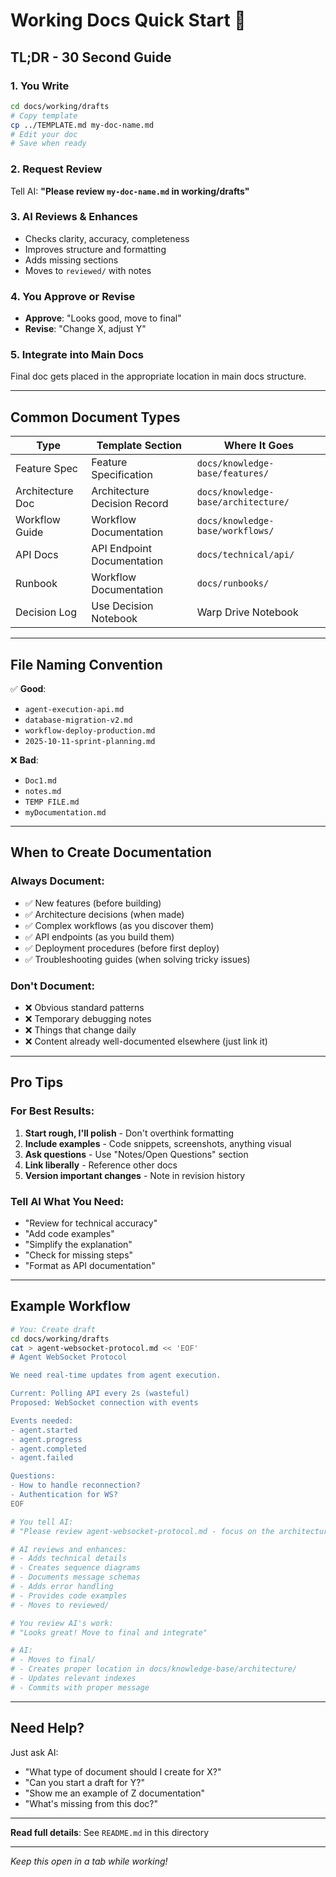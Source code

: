 # Working Docs Quick Start 🚀

## TL;DR - 30 Second Guide

### 1. You Write

```bash
cd docs/working/drafts
# Copy template
cp ../TEMPLATE.md my-doc-name.md
# Edit your doc
# Save when ready
```

### 2. Request Review

Tell AI: **"Please review `my-doc-name.md` in working/drafts"**

### 3. AI Reviews & Enhances

- Checks clarity, accuracy, completeness
- Improves structure and formatting
- Adds missing sections
- Moves to `reviewed/` with notes

### 4. You Approve or Revise

- **Approve**: "Looks good, move to final"
- **Revise**: "Change X, adjust Y"

### 5. Integrate into Main Docs

Final doc gets placed in the appropriate location in main docs structure.

---

## Common Document Types

| Type             | Template Section             | Where It Goes                       |
| ---------------- | ---------------------------- | ----------------------------------- |
| Feature Spec     | Feature Specification        | `docs/knowledge-base/features/`     |
| Architecture Doc | Architecture Decision Record | `docs/knowledge-base/architecture/` |
| Workflow Guide   | Workflow Documentation       | `docs/knowledge-base/workflows/`    |
| API Docs         | API Endpoint Documentation   | `docs/technical/api/`               |
| Runbook          | Workflow Documentation       | `docs/runbooks/`                    |
| Decision Log     | Use Decision Notebook        | Warp Drive Notebook                 |

---

## File Naming Convention

✅ **Good**:

- `agent-execution-api.md`
- `database-migration-v2.md`
- `workflow-deploy-production.md`
- `2025-10-11-sprint-planning.md`

❌ **Bad**:

- `Doc1.md`
- `notes.md`
- `TEMP FILE.md`
- `myDocumentation.md`

---

## When to Create Documentation

### Always Document:

- ✅ New features (before building)
- ✅ Architecture decisions (when made)
- ✅ Complex workflows (as you discover them)
- ✅ API endpoints (as you build them)
- ✅ Deployment procedures (before first deploy)
- ✅ Troubleshooting guides (when solving tricky issues)

### Don't Document:

- ❌ Obvious standard patterns
- ❌ Temporary debugging notes
- ❌ Things that change daily
- ❌ Content already well-documented elsewhere (just link it)

---

## Pro Tips

### For Best Results:

1. **Start rough, I'll polish** - Don't overthink formatting
2. **Include examples** - Code snippets, screenshots, anything visual
3. **Ask questions** - Use "Notes/Open Questions" section
4. **Link liberally** - Reference other docs
5. **Version important changes** - Note in revision history

### Tell AI What You Need:

- "Review for technical accuracy"
- "Add code examples"
- "Simplify the explanation"
- "Check for missing steps"
- "Format as API documentation"

---

## Example Workflow

```bash
# You: Create draft
cd docs/working/drafts
cat > agent-websocket-protocol.md << 'EOF'
# Agent WebSocket Protocol

We need real-time updates from agent execution.

Current: Polling API every 2s (wasteful)
Proposed: WebSocket connection with events

Events needed:
- agent.started
- agent.progress
- agent.completed
- agent.failed

Questions:
- How to handle reconnection?
- Authentication for WS?
EOF

# You tell AI:
# "Please review agent-websocket-protocol.md - focus on the architecture and fill in implementation details"

# AI reviews and enhances:
# - Adds technical details
# - Creates sequence diagrams
# - Documents message schemas
# - Adds error handling
# - Provides code examples
# - Moves to reviewed/

# You review AI's work:
# "Looks great! Move to final and integrate"

# AI:
# - Moves to final/
# - Creates proper location in docs/knowledge-base/architecture/
# - Updates relevant indexes
# - Commits with proper message
```

---

## Need Help?

Just ask AI:

- "What type of document should I create for X?"
- "Can you start a draft for Y?"
- "Show me an example of Z documentation"
- "What's missing from this doc?"

---

**Read full details**: See `README.md` in this directory

---

_Keep this open in a tab while working!_

